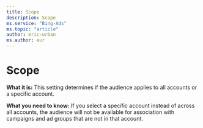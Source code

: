 ```yaml
---
title: Scope
description: Scope
ms.service: "Bing-Ads"
ms.topic: "article"
author: eric-urban
ms.author: eur
---
```


# Scope

**What it is:**   This setting determines if the audience applies to all accounts or a specific account.

**What you need to know:**     If you select a specific account instead of across all accounts, the audience will not be available for association with campaigns and ad groups that are not in that account.


